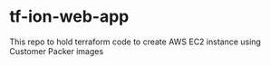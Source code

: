 # tf-ion-web-app
This repo to hold terraform code to create AWS EC2 instance using Customer Packer images
